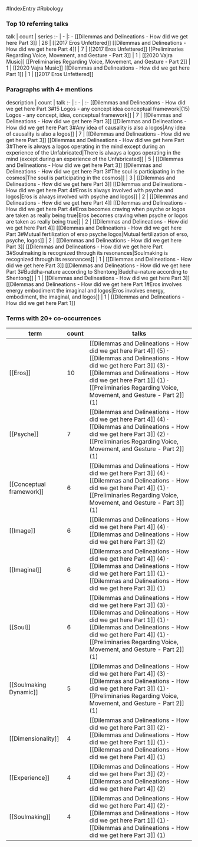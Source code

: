 #IndexEntry #Robology

### Top 10 referring talks
talk | count | series
:- | - |: -
[[Dilemmas and Delineations - How did we get here Part 3]] | 26 | [[2017 Eros Unfettered]]
[[Dilemmas and Delineations - How did we get here Part 4]] | 7 | [[2017 Eros Unfettered]]
[[Preliminaries Regarding Voice, Movement, and Gesture - Part 3]] | 1 | [[2020 Vajra Music]]
[[Preliminaries Regarding Voice, Movement, and Gesture - Part 2]] | 1 | [[2020 Vajra Music]]
[[Dilemmas and Delineations - How did we get here Part 1]] | 1 | [[2017 Eros Unfettered]]

### Paragraphs with 4+ mentions
description | count | talk
:- | : - | :-
[[Dilemmas and Delineations - How did we get here Part 3#15 Logos - any concept idea conceptual framework\|(15) Logos - any concept, idea, conceptual framework]] | 7 | [[Dilemmas and Delineations - How did we get here Part 3]]
[[Dilemmas and Delineations - How did we get here Part 3#Any idea of causality is also a logos\|Any idea of causality is also a logos]] | 7 | [[Dilemmas and Delineations - How did we get here Part 3]]
[[Dilemmas and Delineations - How did we get here Part 3#There is always a logos operating in the mind except during an experience of the Unfabricated\|There is always a logos operating in the mind (except during an experience of the Unfabricated]] | 5 | [[Dilemmas and Delineations - How did we get here Part 3]]
[[Dilemmas and Delineations - How did we get here Part 3#The soul is participating in the cosmos\|The soul is participating in the cosmos]] | 3 | [[Dilemmas and Delineations - How did we get here Part 3]]
[[Dilemmas and Delineations - How did we get here Part 4#Eros is always involved with psyche and logos\|Eros is always involved with psyche and logos]] | 2 | [[Dilemmas and Delineations - How did we get here Part 4]]
[[Dilemmas and Delineations - How did we get here Part 4#Eros becomes craving when psyche or logos are taken as really being true\|Eros becomes craving when psyche or logos are taken as really being true]] | 2 | [[Dilemmas and Delineations - How did we get here Part 4]]
[[Dilemmas and Delineations - How did we get here Part 3#Mutual fertilization of erso psyche logos\|Mutual fertilization of erso, psyche, logos]] | 2 | [[Dilemmas and Delineations - How did we get here Part 3]]
[[Dilemmas and Delineations - How did we get here Part 3#Soulmaking is recognized through its resonances\|Soulmaking is recognized through its resonances]] | 1 | [[Dilemmas and Delineations - How did we get here Part 3]]
[[Dilemmas and Delineations - How did we get here Part 3#Buddha-nature according to Shentong\|Buddha-nature according to Shentong]] | 1 | [[Dilemmas and Delineations - How did we get here Part 3]]
[[Dilemmas and Delineations - How did we get here Part 1#Eros involves energy embodiment the imaginal and logos\|Eros involves energy, embodiment, the imaginal, and logos]] | 1 | [[Dilemmas and Delineations - How did we get here Part 1]]

### Terms with 20+ co-occurrences
term | count | talks
-|-|-
[[Eros]] | 10 | <span class="counts">[[Dilemmas and Delineations - How did we get here Part 4]] (5) · [[Dilemmas and Delineations - How did we get here Part 3]] (3) · [[Dilemmas and Delineations - How did we get here Part 1]] (1) · [[Preliminaries Regarding Voice, Movement, and Gesture - Part 2]] (1)</span> 
[[Psyche]] | 7 | <span class="counts">[[Dilemmas and Delineations - How did we get here Part 4]] (4) · [[Dilemmas and Delineations - How did we get here Part 3]] (2) · [[Preliminaries Regarding Voice, Movement, and Gesture - Part 2]] (1)</span> 
[[Conceptual framework]] | 6 | <span class="counts">[[Dilemmas and Delineations - How did we get here Part 3]] (4) · [[Dilemmas and Delineations - How did we get here Part 4]] (1) · [[Preliminaries Regarding Voice, Movement, and Gesture - Part 3]] (1)</span> 
[[Image]] | 6 | <span class="counts">[[Dilemmas and Delineations - How did we get here Part 4]] (4) · [[Dilemmas and Delineations - How did we get here Part 3]] (2)</span> 
[[Imaginal]] | 6 | <span class="counts">[[Dilemmas and Delineations - How did we get here Part 4]] (4) · [[Dilemmas and Delineations - How did we get here Part 1]] (1) · [[Dilemmas and Delineations - How did we get here Part 3]] (1)</span> 
[[Soul]] | 6 | <span class="counts">[[Dilemmas and Delineations - How did we get here Part 3]] (3) · [[Dilemmas and Delineations - How did we get here Part 1]] (1) · [[Dilemmas and Delineations - How did we get here Part 4]] (1) · [[Preliminaries Regarding Voice, Movement, and Gesture - Part 2]] (1)</span> 
[[Soulmaking Dynamic]] | 5 | <span class="counts">[[Dilemmas and Delineations - How did we get here Part 4]] (3) · [[Dilemmas and Delineations - How did we get here Part 3]] (1) · [[Preliminaries Regarding Voice, Movement, and Gesture - Part 2]] (1)</span> 
[[Dimensionality]] | 4 | <span class="counts">[[Dilemmas and Delineations - How did we get here Part 3]] (2) · [[Dilemmas and Delineations - How did we get here Part 1]] (1) · [[Dilemmas and Delineations - How did we get here Part 4]] (1)</span> 
[[Experience]] | 4 | <span class="counts">[[Dilemmas and Delineations - How did we get here Part 3]] (2) · [[Dilemmas and Delineations - How did we get here Part 4]] (2)</span> 
[[Soulmaking]] | 4 | <span class="counts">[[Dilemmas and Delineations - How did we get here Part 4]] (2) · [[Dilemmas and Delineations - How did we get here Part 1]] (1) · [[Dilemmas and Delineations - How did we get here Part 3]] (1)</span> 

